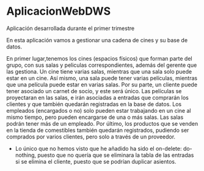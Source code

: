 # AplicacionWebDWS
Aplicación desarrollada durante el primer trimestre

En esta aplicación vamos a gestionar una cadena de cines y su base de datos.

En primer lugar,tenemos los cines (espacios físicos) que forman parte del grupo, con sus salas y peliculas correspondientes, además del gerente que las gestiona. Un cine tiene varias salas, mientras que una sala solo puede estar en un cine. Así mismo, una sala puede tener varias películas, mientras que una película puede estar en varias salas. 
Por su parte, un cliente puede tener asociado un carnet de socio, y este será único. 
Las películas se proyectaran en las salas, e irán asociadas a entradas que comprarán los clientes y que también quedarán registradas en la base de datos.
Los empleados (encargados o no) solo pueden estar trabajando en un cine al mismo tiempo, pero pueden encargarse de una o más salas. Las salas podrán tener más de un empleado. 
Por último, los productos que se venden en la tienda de comestibles también quedarán registrados, pudiendo ser comprados por varios clientes, pero solo a través de un proveedor.

* Lo único que no hemos visto que he añadido ha sido el on-delete: do-nothing, puesto que no quería que se eliminara la tabla de las entradas si se elimina el cliente, puesto que se podrían duplicar asientos.
